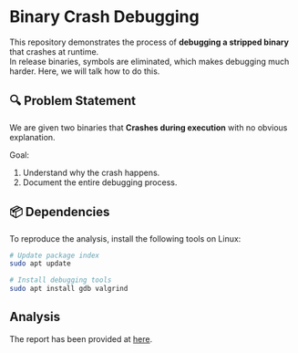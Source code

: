 # Binary Crash Debugging

This repository demonstrates the process of **debugging a stripped binary** that crashes at runtime.  
In release binaries, symbols are eliminated, which makes debugging much harder. Here, we will talk how to do this.



## 🔍 Problem Statement

We are given two binaries that **Crashes during execution** with no obvious explanation.

Goal:
1. Understand why the crash happens.
2. Document the entire debugging process.


## 📦 Dependencies

To reproduce the analysis, install the following tools on Linux:


```bash
# Update package index
sudo apt update

# Install debugging tools
sudo apt install gdb valgrind
```

## Analysis
The report has been provided at [here](/doc/analysis.md).

